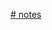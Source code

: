 [# notes](https://learn.microsoft.com/en-us/dotnet/api/overview/azure/security.keyvault.keys-readme?view=azure-dotnet)
